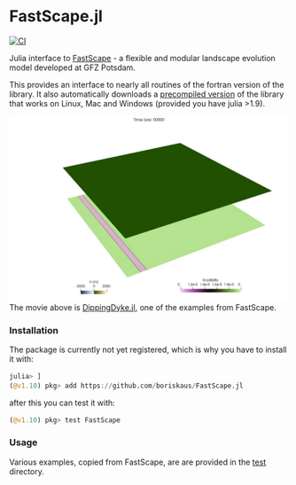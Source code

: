 # FastScape.jl
[![CI](https://github.com/boriskaus/FastScape.jl/actions/workflows/CI.yml/badge.svg?branch=main)](https://github.com/boriskaus/FastScape.jl/actions/workflows/CI.yml)

Julia interface to [FastScape](https://fastscape.org) - a flexible and modular landscape evolution model developed at GFZ Potsdam.

This provides an interface to nearly all routines of the fortran version of the library. It also automatically downloads a [precompiled version](https://github.com/JuliaBinaryWrappers/Fastscapelib_jll.jl) of the library that works on Linux, Mac and Windows (provided you have julia >1.9).


![Dipping Dike example](docs/img/dippingdike.gif)
The movie above is [DippingDyke.jl](./test/DippingDyke.jl), one of the examples from FastScape.


### Installation
The package is currently not yet registered, which is why you have to install it with:
```julia
julia> ]
(@v1.10) pkg> add https://github.com/boriskaus/FastScape.jl
```
after this you can test it with:
```julia
(@v1.10) pkg> test FastScape
```

### Usage
Various examples, copied from FastScape, are are provided in the [test](./test) directory.

